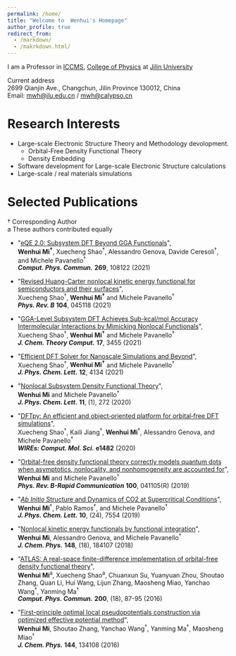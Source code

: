```yaml
---
permalink: /home/
title: "Welcome to  Wenhui's Homepage"
author_profile: true
redirect_from: 
  - /markdown/
  - /makrkdown.html/
---
```


I am a Professor in [ICCMS](http://iccms.jlu.edu.cn/), [College of Physics](http://phy.jlu.edu.cn/) at [Jilin University](https://www.jlu.edu.cn/)  

Current address  
2699 Qianjin Ave., Changchun, Jilin Province 130012, China  
Email: <mwh@jlu.edu.cn> / <mwh@calypso.cn>

# Research Interests

* Large-scale Electronic Structure Theory and Methodology devolopment.
	* Orbital-Free Density Functional Theory
	* Density Embedding 
* Software development for Large-scale Electronic Structure calculations  
* Large-scale / real materials simulations

# Selected Publications
† Corresponding Author   
a These authors contributed equally

* "[eQE 2.0: Subsystem DFT Beyond GGA Functionals](https://www.sciencedirect.com/science/article/pii/S0010465521002344?dgcid=coauthor)",  
**Wenhui Mi<sup>†</sup>**, Xuecheng Shao<sup>†</sup>,  Alessandro Genova, Davide Ceresoli<sup>†</sup>, and Michele Pavanello<sup>†</sup>  
***Comput. Phys. Commun.*** **269**, 108122 (2021)

* "[Revised Huang-Carter nonlocal kinetic energy functional for semiconductors and their surfaces](https://journals.aps.org/prb/abstract/10.1103/PhysRevB.104.045118)",  
Xuecheng Shao<sup>†</sup>, **Wenhui Mi<sup>†</sup>** and Michele Pavanello<sup>†</sup>  
***Phys. Rev. B***  **104**, 045118 (2021) 


* "[GGA-Level Subsystem DFT Achieves Sub-kcal/mol Accuracy Intermolecular Interactions by Mimicking Nonlocal Functionals](https://pubs.acs.org/doi/10.1021/acs.jctc.1c00283)",  
Xuecheng Shao<sup>†</sup>, **Wenhui Mi<sup>†</sup>** and Michele Pavanello<sup>†</sup>  
***J. Chem. Theory Comput.***  **17**, 3455 (2021) 

* "[Efficient DFT Solver for Nanoscale Simulations and Beyond](https://pubs.acs.org/doi/abs/10.1021/acs.jpclett.1c00716)",  
Xuecheng Shao<sup>†</sup>, **Wenhui Mi<sup>†</sup>** and Michele Pavanello<sup>†</sup>  
***J. Phys. Chem. Lett.*** **12**, 4134 (2021)

* "[Nonlocal Subsystem Density Functional Theory](https://pubs.acs.org/doi/abs/10.1021/acs.jpclett.9b03281)",  
**Wenhui Mi** and Michele Pavanello<sup>†</sup>  
***J. Phys. Chem. Lett.*** **11**, (1), 272 (2020)

* "[DFTpy: An efficient and object‐oriented platform for orbital‐free DFT simulations](https://onlinelibrary.wiley.com/doi/abs/10.1002/wcms.1482)",  
Xuecheng Shao<sup>†</sup>, Kaili Jiang<sup>†</sup>, **Wenhui Mi**<sup>†</sup>, Alessandro Genova, and Michele Pavanello<sup>†</sup>  
***WIREs: Comput. Mol. Sci.*** **e1482** (2020)

* "[Orbital-free density functional theory correctly models quantum dots when asymptotics, nonlocality, and nonhomogeneity are accounted for](https://journals.aps.org/prb/abstract/10.1103/PhysRevB.100.041105)",  
**Wenhui Mi** and Michele Pavanello<sup>†</sup>  
***Phys. Rev. B-Rapid Communication*** **100**, 041105(R) (2019)

* "[*Ab Initio* Structure and Dynamics of CO2 at Supercritical Conditions](https://pubs.acs.org/doi/abs/10.1021/acs.jpclett.9b03054)",  
**Wenhui Mi**<sup>†</sup>, Pablo Ramos<sup>†</sup>, and Michele Pavanello<sup>†</sup>  
***J. Phys. Chem. Lett.*** **10**, (24), 7554 (2019)

* "[Nonlocal kinetic energy functionals by functional integration](https://aip.scitation.org/doi/abs/10.1063/1.5023926)",  
**Wenhui Mi**, Alessandro Genova, and Michele Pavanello<sup>†</sup>  
***J. Chem. Phys.*** **148**, (18), 184107 (2018)


* "[ATLAS: A real-space finite-difference implementation of orbital-free density functional theory](https://www.sciencedirect.com/science/article/pii/S0010465515004154)",  
**Wenhui Mi**<sup>a</sup>, Xuecheng Shao<sup>a</sup>, Chuanxun Su, Yuanyuan Zhou, Shoutao Zhang, Quan Li, Hui Wang, Lijun Zhang, Maosheng Miao, Yanchao Wang<sup>†</sup>, Yanming Ma<sup>†</sup>  
***Comput. Phys. Commun.*** **200**, (18), 87-95 (2016)

* "[First-principle optimal local pseudopotentials construction via optimized effective potential method](https://aip.scitation.org/doi/abs/10.1063/1.4944989)",  
**Wenhui Mi**, Shoutao Zhang, Yanchao Wang<sup>†</sup>, Yanming Ma<sup>†</sup>, Maosheng Miao<sup>†</sup>  
***J. Chem. Phys.*** **144**, 134108 (2016)
